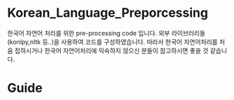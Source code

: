 # Korean_Language_Preporcessing

한국어 자연어 처리를 위한 pre-processing code 입니다. 외부 라이브러리들(konlpy,nltk 등..)을 사용하여 코드를 구성하였습니다. 따라서 한국어 자연어처리를 처음 접하시거나 한국어 자연어처리에 익숙하지 않으신 분들이 참고하시면 좋을 것 같습니다.

 
# Guide
